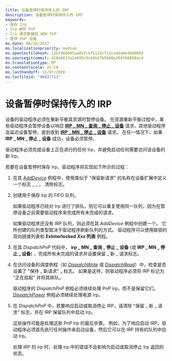 ```yaml
---
title: 设备暂停时保持传入的 IRP
description: 设备暂停时保持传入的 IRP
keywords:
- 保存 Irp
- Irp WDK PnP
- I/o 请求数据包 WDK PnP
- 暂停 PnP 设备
ms.date: 06/16/2017
ms.localizationpriority: medium
ms.openlocfilehash: 12bf466b05aa8bfcbf512dcf12ce4da0e4080004
ms.sourcegitcommit: 418e6617e2a695c9cb4b37b5b60e264760858acd
ms.translationtype: MT
ms.contentlocale: zh-CN
ms.lasthandoff: 12/07/2020
ms.locfileid: "96837713"
---
```

# <a name="holding-incoming-irps-when-a-device-is-paused"></a>设备暂停时保持传入的 IRP





设备的驱动程序必须在重新平衡其资源时暂停设备。 在资源重新平衡过程中，某些驱动程序会暂停设备以响应 [**IRP \_ MN \_ 查询 \_ 停止 \_ 设备**](./irp-mn-query-stop-device.md) 请求，其他驱动程序会延迟设备暂停，直到收到 [**IRP \_ MN \_ 停止 \_ 设备**](./irp-mn-stop-device.md) 请求。 在任一情况下，如果 **IRP \_ MN \_ 停止 \_ 设备** 成功，设备必须暂停。

驱动程序必须完成设备上正在进行的任何 Irp，并避免启动任何需要访问该设备的新 Irp。

若要在设备暂停时保存 Irp，驱动程序将实现如下所示的过程：

1.  在其 [*AddDevice*](/windows-hardware/drivers/ddi/wdm/nc-wdm-driver_add_device) 例程中，使用类似于 "保留新请求" 的名称在设备扩展中定义一个标志 \_ \_ 。 清除标志。

2.  创建用于保存 Irp 的 FIFO 队列。

    如果驱动程序已经对 Irp 进行了排队，则它可以重复使用同一队列，因为在暂停设备之前需要驱动程序来完成所有未完成的请求。

    如果驱动程序还没有 IRP 队列，则必须在其 *AddDevice* 例程中创建一个。 它所创建的队列类型取决于驱动程序刷新队列的方式。 驱动程序可以使用联锁的双向链接列表和 **ExInterlocked *Xxx* 列表** 例程。

3.  在其 *DispatchPnP* 代码中， **irp \_ MN \_ 查询 \_ 停止 \_ 设备** (或 **IRP \_ MN \_ 停止 \_ 设备**) ，完成所有未完成的请求并设置保留 \_ 新 \_ 请求标志。

4.  在访问设备的调度例程（如 [*DispatchWrite*](/windows-hardware/drivers/ddi/wdm/nc-wdm-driver_dispatch) 或 [*DispatchRead*](/windows-hardware/drivers/ddi/wdm/nc-wdm-driver_dispatch)）中，检查是否设置了 "保持 \_ 新请求" \_ 标志。 如果是这样，则驱动程序必须将 IRP 标记为 "正在挂起" 并将其排队。

    驱动程序的 *DispatchPnP* 例程必须继续处理 PnP irp，而不是保留它们， [*DispatchPower*](/windows-hardware/drivers/ddi/wdm/nc-wdm-driver_dispatch) 例程必须继续处理电源 irp。

5.  在 *DispatchPnP* 中，若要响应启动或取消停止 IRP，请清除 "保留 \_ 新 \_ 请求" 标志，并在 IRP 保留队列中启动 irp。

    这些操作可能是处理这些 PnP Irp 的最后步骤。 例如，为了响应启动 IRP，驱动程序必须首先执行任何操作来启动设备，然后它可以在 IRP 持有的队列中启动 Irp。

    处理 IRP 的 irp 时，处理 irp 中的错误不会影响为启动或取消停止 Irp 返回的状态。

 


